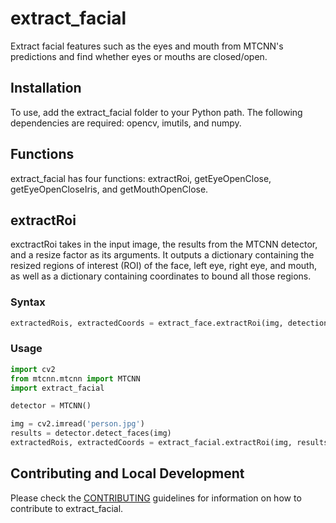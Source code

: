 # extract_facial
Extract facial features such as the eyes and mouth from MTCNN's predictions and find whether eyes or mouths are closed/open.
## Installation
To use, add the extract_facial folder to your Python path. The following dependencies are required: opencv, imutils, and numpy.
## Functions
extract_facial has four functions: extractRoi, getEyeOpenClose, getEyeOpenCloseIris, and getMouthOpenClose.
## extractRoi
exctractRoi takes in the input image, the results from the MTCNN detector, and a resize factor as its arguments. It outputs a dictionary containing the resized regions of interest (ROI) of the face, left eye, right eye, and mouth, as well as a dictionary containing coordinates to bound all those regions.
### Syntax
```python 
extractedRois, extractedCoords = extract_face.extractRoi(img, detections, resize_factor)
```
### Usage
```python
import cv2
from mtcnn.mtcnn import MTCNN
import extract_facial

detector = MTCNN()

img = cv2.imread('person.jpg')
results = detector.detect_faces(img)
extractedRois, extractedCoords = extract_facial.extractRoi(img, results, 250)
```

## Contributing and Local Development
Please check the [CONTRIBUTING](/CONTRIBUTING.md) guidelines for information 
on how to contribute to extract_facial.
